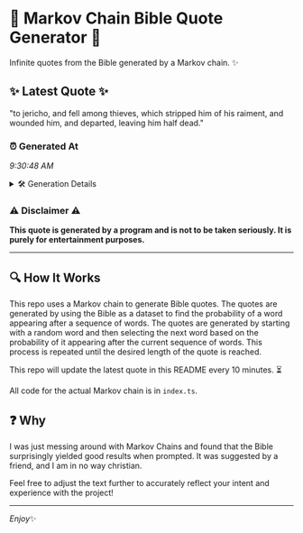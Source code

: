 # 📖 Markov Chain Bible Quote Generator 📖

Infinite quotes from the Bible generated by a Markov chain. ✨

## ✨ Latest Quote ✨
"to jericho, and fell among thieves, which stripped him of his raiment, and wounded him, and departed, leaving him half dead."

### ⏰ Generated At
*9:30:48 AM*

<details>
    <summary>🛠️ Generation Details</summary>
    <p>
        <strong>🌱 Seed:</strong> to<br>
        <strong>🔄 Iterations:</strong> 20<br>
        <strong>📜 Context History:</strong><br>[ to ]: jericho,<br>[ to, jericho, ]: and<br>[ to, jericho,, and ]: fell<br>[ to, jericho,, and, fell ]: among<br>[ to, jericho,, and, fell, among ]: thieves,<br>[ to, jericho,, and, fell, among, thieves, ]: which<br>[ jericho,, and, fell, among, thieves,, which ]: stripped<br>[ and, fell, among, thieves,, which, stripped ]: him<br>[ fell, among, thieves,, which, stripped, him ]: of<br>[ among, thieves,, which, stripped, him, of ]: his<br>[ thieves,, which, stripped, him, of, his ]: raiment,<br>[ which, stripped, him, of, his, raiment, ]: and<br>[ stripped, him, of, his, raiment,, and ]: wounded<br>[ him, of, his, raiment,, and, wounded ]: him,<br>[ of, his, raiment,, and, wounded, him, ]: and<br>[ his, raiment,, and, wounded, him,, and ]: departed,<br>[ raiment,, and, wounded, him,, and, departed, ]: leaving<br>[ and, wounded, him,, and, departed,, leaving ]: him<br>[ wounded, him,, and, departed,, leaving, him ]: half<br>[ him,, and, departed,, leaving, him, half ]: dead.<br>
    </p>
</details>

### ⚠️ Disclaimer ⚠️
**This quote is generated by a program and is not to be taken seriously. It is purely for entertainment purposes.**

---

## 🔍 How It Works

This repo uses a Markov chain to generate Bible quotes. The quotes are generated by using the Bible as a dataset to find the probability of a word appearing after a sequence of words. The quotes are generated by starting with a random word and then selecting the next word based on the probability of it appearing after the current sequence of words. This process is repeated until the desired length of the quote is reached.

This repo will update the latest quote in this README every 10 minutes. ⏳

All code for the actual Markov chain is in `index.ts`.

## ❓ Why

I was just messing around with Markov Chains and found that the Bible surprisingly yielded good results when prompted. 
It was suggested by a friend, and I am in no way christian.

Feel free to adjust the text further to accurately reflect your intent and experience with the project!

---

*Enjoy*✨
